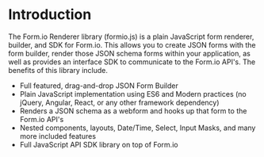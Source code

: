 # Introduction
The Form.io Renderer library (formio.js) is a plain JavaScript form renderer, builder, and SDK for Form.io. This allows you to create JSON forms with the form builder, render those JSON schema forms within your application, as well as provides an interface SDK to communicate to the Form.io API's. The benefits of this library include.

 - Full featured, drag-and-drop JSON Form Builder
 - Plain JavaScript implementation using ES6 and Modern practices (no jQuery, Angular, React, or any other framework dependency)
 - Renders a JSON schema as a webform and hooks up that form to the Form.io API's
 - Nested components, layouts, Date/Time, Select, Input Masks, and many more included features
 - Full JavaScript API SDK library on top of Form.io
